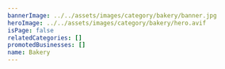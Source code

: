 ```yaml
---
bannerImage: ../../assets/images/category/bakery/banner.jpg
heroImage: ../../assets/images/category/bakery/hero.avif
isPage: false
relatedCategories: []
promotedBusinesses: []
name: Bakery
---
```

